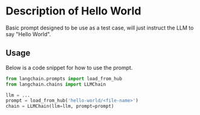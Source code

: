 # Description of Hello World

Basic prompt designed to be use as a test case, will just instruct the LLM to say "Hello World".


## Usage

Below is a code snippet for how to use the prompt.

```python
from langchain.prompts import load_from_hub
from langchain.chains import LLMChain

llm = ...
prompt = load_from_hub('hello-world/<file-name>')
chain = LLMChain(llm=llm, prompt=prompt)
```

